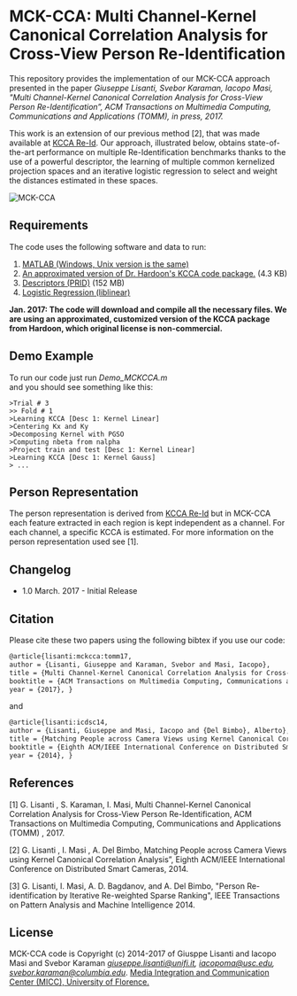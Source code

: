 MCK-CCA: Multi Channel-Kernel Canonical Correlation Analysis for Cross-View Person Re-Identification 
========

This repository provides the implementation of our MCK-CCA approach presented in the paper _Giuseppe Lisanti, Svebor Karaman, Iacopo Masi, "Multi Channel-Kernel Canonical Correlation Analysis for Cross-View Person Re-Identification”, ACM Transactions on Multimedia Computing, Communications and Applications (TOMM), in press, 2017._

This work is an extension of our previous method [2], that was made available at [KCCA Re-Id](https://github.com/glisanti/KCCAReId). Our approach, illustrated below, obtains state-of-the-art performance on multiple Re-Identification benchmarks thanks to the use of a powerful descriptor, the learning of multiple common kernelized projection spaces and an iterative logistic regression to select and weight the distances estimated in these spaces.

![MCK-CCA](http://www-bcf.usc.edu/~iacopoma/download/MCK-CCA.png)

## Requirements 
The code uses the following software and data to run:

1. [MATLAB (Windows, Unix version is the same)](http://www.mathworks.com/products/matlab/)
2. [An approximated version of Dr. Hardoon's KCCA code package.](http://www.davidroihardoon.com/) (4.3 KB)
3. [Descriptors (PRID)](http://www.micc.unifi.it/lisanti/downloads/mck-ccareid_data.zip) (152 MB)
4. [Logistic Regression (liblinear)](https://www.csie.ntu.edu.tw/~cjlin/liblinear/)

**Jan. 2017: The code will download and compile all the necessary files. We are using an approximated, customized version of the KCCA package from Hardoon, which original license is non-commercial.**

## Demo Example
To run our code just run _Demo_MCKCCA.m_ 	
and you should see something like this:

	>Trial # 3
	>> Fold # 1
	>Learning KCCA [Desc 1: Kernel Linear]
	>Centering Kx and Ky
	>Decomposing Kernel with PGSO
	>Computing nbeta from nalpha
	>Project train and test [Desc 1: Kernel Linear]
	>Learning KCCA [Desc 1: Kernel Gauss]
	> ...


## Person Representation

The person representation is derived from [KCCA Re-Id](https://github.com/glisanti/KCCAReId) but in MCK-CCA each feature extracted in each region is kept independent as a channel. For each channel, a specific KCCA is estimated.
For more information on the person representation used see [1].

## Changelog

* 1.0 March. 2017 - Initial Release

## Citation

Please cite these two papers using the following bibtex if you use our code:

``` latex
@article{lisanti:mckcca:tomm17,
author = {Lisanti, Giuseppe and Karaman, Svebor and Masi, Iacopo},
title = {Multi Channel-Kernel Canonical Correlation Analysis for Cross-View Person Re-Identification},
booktitle = {ACM Transactions on Multimedia Computing, Communications and Applications (TOMM)},
year = {2017}, }
```

and

``` latex
@article{lisanti:icdsc14,
author = {Lisanti, Giuseppe and Masi, Iacopo and {Del Bimbo}, Alberto},
title = {Matching People across Camera Views using Kernel Canonical Correlation Analysis},
booktitle = {Eighth ACM/IEEE International Conference on Distributed Smart Cameras},
year = {2014}, }
``` 

## References

[1] G. Lisanti , S. Karaman, I. Masi, Multi Channel-Kernel Canonical Correlation Analysis for Cross-View Person Re-Identification, ACM Transactions on Multimedia Computing, Communications and Applications (TOMM) , 2017.

[2] G. Lisanti , I. Masi , A. Del Bimbo, Matching People across Camera Views using Kernel Canonical Correlation Analysis”, Eighth ACM/IEEE International Conference on Distributed Smart Cameras, 2014.

[3] G. Lisanti, I. Masi, A. D. Bagdanov, and A. Del Bimbo, "Person Re-identification by Iterative Re-weighted Sparse Ranking", IEEE Transactions on Pattern Analysis and Machine Intelligence 2014.

## License
MCK-CCA code is Copyright (c) 2014-2017 of Giusppe Lisanti and Iacopo Masi and Svebor Karaman *giuseppe.lisanti@unifi.it, iacopoma@usc.edu, svebor.karaman@columbia.edu*.
[Media Integration and Communication Center (MICC), University of Florence.](http://www.micc.unifi.it/)
